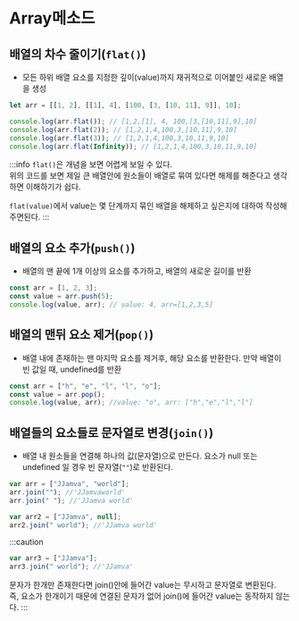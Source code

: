 # Array메소드

## 배열의 차수 줄이기(`flat()`)

- 모든 하위 배열 요소를 지정한 깊이(value)까지 재귀적으로 이어붙인 새로운 배열을 생성

```js
let arr = [[1, 2], [[1], 4], [100, [3, [10, 11], 9]], 10];

console.log(arr.flat()); // [1,2,[1], 4, 100,[3,[10,11],9],10]
console.log(arr.flat(2)); // [1,2,1,4,100,3,[10,11],9,10]
console.log(arr.flat(3)); // [1,2,1,4,100,3,10,11,9,10]
console.log(arr.flat(Infinity)); // [1,2,1,4,100,3,10,11,9,10]
```

:::info
`flat()`은 개념을 보면 어렵게 보일 수 있다.<br/>
위의 코드를 보면 제일 큰 배열안에 원소들이 배열로 묶여 있다면 해제를 해준다고 생각하면 이해하기가 쉽다.<br/>

`flat(value)`에서 value는 몇 단계까지 묶인 배열을 해제하고 싶은지에 대하여 작성해주면된다.
:::

## 배열의 요소 추가(`push()`)

- 배열의 맨 끝에 1개 이상의 요소를 추가하고, 배열의 새로운 길이를 반환

```js
const arr = [1, 2, 3];
const value = arr.push(5);
console.log(value, arr); // value: 4, arr=[1,2,3,5]
```

## 배열의 맨뒤 요소 제거(`pop()`)

- 배열 내에 존재하는 맨 마지막 요소를 제거후, 해당 요소를 반환한다. 만약 배열이 빈 값일 때, undefined를 반환

```js
const arr = ["h", "e", "l", "l", "o"];
const value = arr.pop();
console.log(value, arr); //value: "o", arr: ["h","e","l","l"]
```

## 배열들의 요소들로 문자열로 변경(`join()`)

- 배열 내 원소들을 연결해 하나의 값(문자열)으로 만든다. 요소가 null 또는 undefined 일 경우 빈 문자열(`""`)로 반환된다.

```js
var arr = ["JJamva", "world"];
arr.join(""); //'JJamvaworld'
arr.join(" "); //'JJamva world'

var arr2 = ["JJamva", null];
arr2.join(" world"); //'JJamva world'
```

:::caution

```js
var arr3 = ["JJamva"];
arr3.join(" world"); //'JJamva'
```

문자가 한개만 존재한다면 join()안에 들어간 value는 무시하고 문자열로 변환된다.<br/>
즉, 요소가 한개이기 때문에 연결된 문자가 없어 join()에 들어간 value는 동작하지 않는다.
:::
